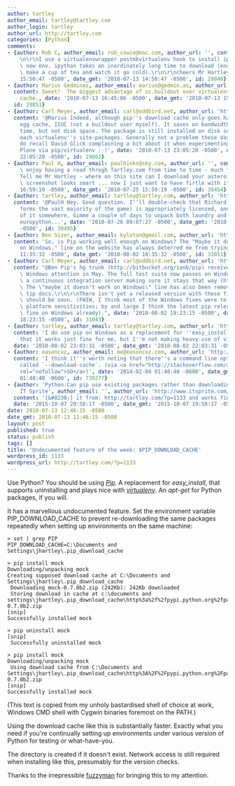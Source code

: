 ```yaml
---
author: tartley
author_email: tartley@tartley.com
author_login: tartley
author_url: http://tartley.com
categories: [Python]
comments:
- {author: Rob C, author_email: rob_cowie@mac.com, author_url: '', content: "You beauty!\r\
    \n\r\nI use a virtualenvwrapper postmkvirtualenv hook to install ipython in every\
    \ new env. ipython takes an inordinately long time to download (enough time to\
    \ make a cup of tea and watch it go cold).\r\n\r\ncheers Mr Hartley!", date: '2010-07-13
    15:50:47 -0500', date_gmt: '2010-07-13 14:50:47 -0500', id: 29846}
- {author: Marius Gedminas, author_email: marius@gedmin.as, author_url: 'http://gedmin.as',
  content: Sweet!  The biggest advantage of zc.buildout over virtualenv was its egg
    cache., date: '2010-07-13 16:45:06 -0500', date_gmt: '2010-07-13 15:45:06 -0500',
  id: 29851}
- {author: Carl Meyer, author_email: carl@oddbird.net, author_url: 'http://www.oddbird.net',
  content: '@Marius Indeed, although pip''s download cache only goes halfway to buildout''s
    egg cache, IIUC (not a buildout user myself). It saves on bandwidth and download
    time, but not disk space. The package is still installed on disk separately within
    each virtualenv''s site-packages. Generally not a problem these days, though I
    do recall David Glick complaining a bit about it when experimenting with installing
    Plone via pip/virtualenv :-)', date: '2010-07-13 23:05:20 -0500', date_gmt: '2010-07-13
    22:05:20 -0500', id: 29862}
- {author: Paul H, author_email: paulhinks@sky.com, author_url: '', content: "I do\
    \ enjoy having a read throgh Tartley.com from time to time - much fun!!\r\n\r\n\
    Tell me Mr Hartley - where on this site can I download your asteroid game ...\
    \ screenshot looks smart ... now I just want to have firtle with it ... :)", date: '2010-07-25
    16:59:19 -0500', date_gmt: '2010-07-25 15:59:19 -0500', id: 30454}
- {author: tartley, author_email: tartley@tartley.com, author_url: 'http://tartley.com',
  content: '@PaulH Hey. Good question. I''ll double-check that Richard''s code (which
    forms the vast majority of the game) is appropriately licensed, and add a download
    of it somewhere. Gimme a couple of days to unpack both laundry and my mind from
    europython...', date: '2010-07-26 09:07:27 -0500', date_gmt: '2010-07-26 08:07:27
    -0500', id: 30495}
- {author: Ben Sizer, author_email: kylotan@gmail.com, author_url: 'http://www.ebonyfortress.com/blog',
  content: 'So, is Pip working well enough on Windows? The "Maybe it doesn''t work
    on Windows." line on the website has always deterred me from trying it.', date: '2010-08-02
    11:35:32 -0500', date_gmt: '2010-08-02 10:35:32 -0500', id: 31011}
- {author: Carl Meyer, author_email: carl@oddbird.net, author_url: 'http://www.oddbird.net',
  content: "@Ben Pip's hg trunk (http://bitbucket.org/ianb/pip) received a lot of\
    \ Windows attention in May. The full test suite now passes on Windows, and there's\
    \ a continuous integration server making sure it stays that way (http://ci.cloudsilverlining.org/view/pip/).\
    \ The \"maybe it doesn't work on Windows\" line has also been removed from the\
    \ tip docs.\r\n\r\nThere isn't yet a released version with these fixes, but there\
    \ should be soon. (FWIW, I think most of the Windows fixes were to test-suite\
    \ platform sensitivities; by and large I think the latest pip release does work\
    \ fine on Windows already).", date: '2010-08-02 19:23:15 -0500', date_gmt: '2010-08-02
    18:23:15 -0500', id: 31043}
- {author: tartley, author_email: tartley@tartley.com, author_url: 'http://tartley.com',
  content: 'I do use pip on Windows as a replacement for ''easy_install'', and at
    that it works just fine for me, but I''m not making heavy use of virtualenv.',
  date: '2010-08-02 23:03:31 -0500', date_gmt: '2010-08-02 22:03:31 -0500', id: 31053}
- {author: easoncxz, author_email: me@easoncxz.com, author_url: 'http://blog.easoncxz.com',
  content: 'I think it''s worth noting that there''s a command line option available
    called `--download-cache`. (via <a href="http://stackoverflow.com/a/5338383/1349048"
    rel="nofollow">SO</a>)', date: '2014-02-04 01:48:40 -0600', date_gmt: '2014-02-04
    01:48:40 -0600', id: 739277}
- {author: 'Python:Can pip use existing packages rather than downloading again? &#8211;
    IT Sprite', author_email: '', author_url: 'http://www.itsprite.com/pythoncan-pip-use-existing-packages-rather-than-downloading-again/',
  content: '[&#8230;] it from: http://tartley.com/?p=1133 and works fine for [&#8230;]',
  date: '2015-10-07 20:58:17 -0500', date_gmt: '2015-10-07 19:58:17 -0500', id: 1061433}
date: 2010-07-13 12:46:15 -0500
date_gmt: 2010-07-13 11:46:15 -0500
layout: post
published: true
status: publish
tags: []
title: 'Undocumented feature of the week: $PIP_DOWNLOAD_CACHE'
wordpress_id: 1133
wordpress_url: http://tartley.com/?p=1133
---
```


Use Python? You should be using
[*Pip*](http://pypi.python.org/pypi/pip). A replacement for
*easy\_install*, that supports uninstalling and plays nice with
[*virtualenv*](http://pypi.python.org/pypi/virtualenv). An *apt-get* for
Python packages, if you will.

It has a marvellous undocumented feature. Set the environment variable
PIP\_DOWNLOAD\_CACHE to prevent re-downloading the same packages
repeatedly when setting up environments on the same machine:

``` shell_session
> set | grep PIP
PIP_DOWNLOAD_CACHE=C:\Documents and Settings\jhartley\.pip_download_cache

> pip install mock
Downloading/unpacking mock
Creating supposed download cache at C:\Documents and Settings\jhartley\.pip_download_cache
 Downloading mock-0.7.0b2.zip (242Kb): 242Kb downloaded
 Storing download in cache at c:\documents and settings\jhartley\.pip_download_cache\http%3a%2f%2fpypi.python.org%2fpackages%2fsource%2fm%2fmock%2fmock-0.7.0b2.zip
[snip]
Successfully installed mock

> pip uninstall mock
[snip]
 Successfully uninstalled mock

> pip install mock
Downloading/unpacking mock
 Using download cache from C:\Documents and Settings\jhartley\.pip_download_cache\http%3A%2F%2Fpypi.python.org%2Fpackages%2Fsource%2Fm%2Fmock%2Fmock-0.7.0b2.zip
[snip]
Successfully installed mock
```

(This text is copied from my unholy bastardised shell of choice at work,
Windows CMD shell with Cygwin binaries foremost on the PATH.)

Using the download cache like this is substantially faster. Exactly what
you need if you're continually setting up environments under various
version of Python for testing or what-have-you.

The directory is created if it doesn't exist. Network access is still
required when installing like this, presumably for the version checks.

Thanks to the irrepressible
[fuzzyman](http://www.voidspace.org.uk/python/weblog/arch_d7_2010_07_10.shtml#e1185)
for bringing this to my attention.
